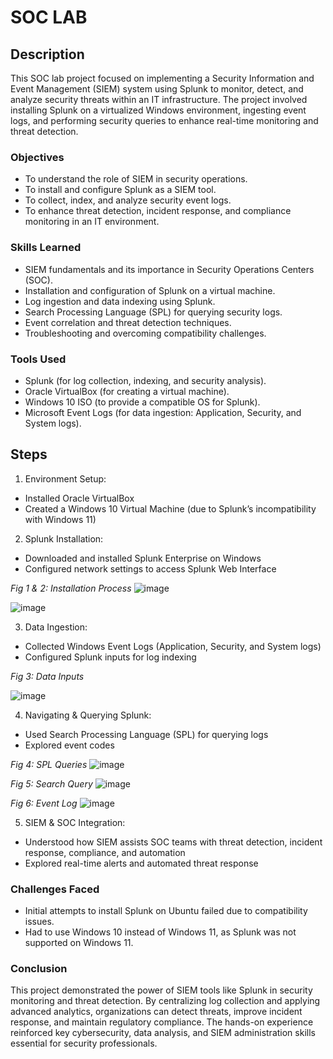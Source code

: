 # SOC LAB

## Description

This SOC lab project focused on implementing a Security Information and Event Management (SIEM) system using Splunk to monitor, detect, and analyze security threats within an IT infrastructure. The project involved installing Splunk on a virtualized Windows environment, ingesting event logs, and performing security queries to enhance real-time monitoring and threat detection.


### Objectives

- To understand the role of SIEM in security operations.
- To install and configure Splunk as a SIEM tool.
- To collect, index, and analyze security event logs.
- To enhance threat detection, incident response, and compliance monitoring in an IT environment.

### Skills Learned

- SIEM fundamentals and its importance in Security Operations Centers (SOC).
- Installation and configuration of Splunk on a virtual machine.
- Log ingestion and data indexing using Splunk.
- Search Processing Language (SPL) for querying security logs.
- Event correlation and threat detection techniques.
- Troubleshooting and overcoming compatibility challenges.

### Tools Used

- Splunk (for log collection, indexing, and security analysis).
- Oracle VirtualBox (for creating a virtual machine).
- Windows 10 ISO (to provide a compatible OS for Splunk).
- Microsoft Event Logs (for data ingestion: Application, Security, and System logs).

## Steps

1. Environment Setup:
- Installed Oracle VirtualBox
- Created a Windows 10 Virtual Machine (due to Splunk’s incompatibility with Windows 11)
2. Splunk Installation:
- Downloaded and installed Splunk Enterprise on Windows
- Configured network settings to access Splunk Web Interface

*Fig 1 & 2: Installation Process*
![image](https://github.com/user-attachments/assets/0cb8087a-2f82-4f4c-b38b-b0393c91d9f7)

![image](https://github.com/user-attachments/assets/2faec924-4c21-4ad0-9ec5-f1735fb01805)

3. Data Ingestion:
- Collected Windows Event Logs (Application, Security, and System logs)
- Configured Splunk inputs for log indexing

*Fig 3: Data Inputs*

![image](https://github.com/user-attachments/assets/5e02a7b2-af58-402d-9369-789942341420)

  
4. Navigating & Querying Splunk:
- Used Search Processing Language (SPL) for querying logs
- Explored event codes


*Fig 4: SPL Queries*
![image](https://github.com/user-attachments/assets/7eb45d36-279c-42a1-84d6-16fe32900d22)

*Fig 5: Search Query*
![image](https://github.com/user-attachments/assets/56e73e73-e056-4f01-9aab-ecf1b11f65fc)

*Fig 6: Event Log*
![image](https://github.com/user-attachments/assets/b34ceeef-eabe-4486-83ce-d4a2ff519bf5)

  
5. SIEM & SOC Integration:
- Understood how SIEM assists SOC teams with threat detection, incident response, compliance, and automation
- Explored real-time alerts and automated threat response


### Challenges Faced

- Initial attempts to install Splunk on Ubuntu failed due to compatibility issues.
- Had to use Windows 10 instead of Windows 11, as Splunk was not supported on Windows 11.

### Conclusion
This project demonstrated the power of SIEM tools like Splunk in security monitoring and threat detection. By centralizing log collection and applying advanced analytics, organizations can detect threats, improve incident response, and maintain regulatory compliance. The hands-on experience reinforced key cybersecurity, data analysis, and SIEM administration skills essential for security professionals.

